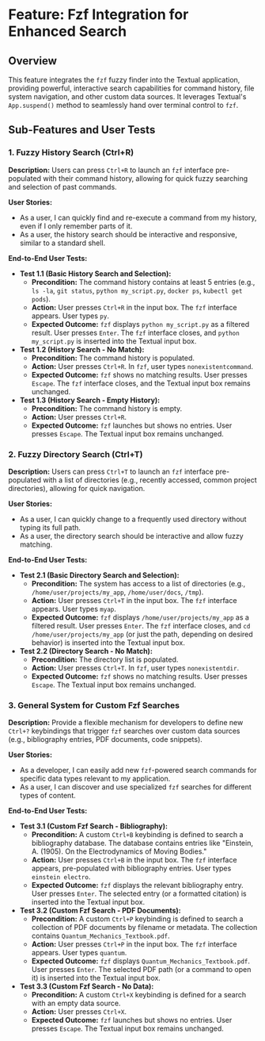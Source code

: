 # Feature: Fzf Integration for Enhanced Search

## Overview

This feature integrates the `fzf` fuzzy finder into the Textual application, providing powerful, interactive search capabilities for command history, file system navigation, and other custom data sources. It leverages Textual's `App.suspend()` method to seamlessly hand over terminal control to `fzf`.

## Sub-Features and User Tests

### 1. Fuzzy History Search (Ctrl+R)

**Description:** Users can press `Ctrl+R` to launch an `fzf` interface pre-populated with their command history, allowing for quick fuzzy searching and selection of past commands.

**User Stories:**
- As a user, I can quickly find and re-execute a command from my history, even if I only remember parts of it.
- As a user, the history search should be interactive and responsive, similar to a standard shell.

**End-to-End User Tests:**
- **Test 1.1 (Basic History Search and Selection):**
    - **Precondition:** The command history contains at least 5 entries (e.g., `ls -la`, `git status`, `python my_script.py`, `docker ps`, `kubectl get pods`).
    - **Action:** User presses `Ctrl+R` in the input box. The `fzf` interface appears. User types `py`.
    - **Expected Outcome:** `fzf` displays `python my_script.py` as a filtered result. User presses `Enter`. The `fzf` interface closes, and `python my_script.py` is inserted into the Textual input box.
- **Test 1.2 (History Search - No Match):**
    - **Precondition:** The command history is populated.
    - **Action:** User presses `Ctrl+R`. In `fzf`, user types `nonexistentcommand`.
    - **Expected Outcome:** `fzf` shows no matching results. User presses `Escape`. The `fzf` interface closes, and the Textual input box remains unchanged.
- **Test 1.3 (History Search - Empty History):**
    - **Precondition:** The command history is empty.
    - **Action:** User presses `Ctrl+R`.
    - **Expected Outcome:** `fzf` launches but shows no entries. User presses `Escape`. The Textual input box remains unchanged.

### 2. Fuzzy Directory Search (Ctrl+T)

**Description:** Users can press `Ctrl+T` to launch an `fzf` interface pre-populated with a list of directories (e.g., recently accessed, common project directories), allowing for quick navigation.

**User Stories:**
- As a user, I can quickly change to a frequently used directory without typing its full path.
- As a user, the directory search should be interactive and allow fuzzy matching.

**End-to-End User Tests:**
- **Test 2.1 (Basic Directory Search and Selection):**
    - **Precondition:** The system has access to a list of directories (e.g., `/home/user/projects/my_app`, `/home/user/docs`, `/tmp`).
    - **Action:** User presses `Ctrl+T` in the input box. The `fzf` interface appears. User types `myap`.
    - **Expected Outcome:** `fzf` displays `/home/user/projects/my_app` as a filtered result. User presses `Enter`. The `fzf` interface closes, and `cd /home/user/projects/my_app` (or just the path, depending on desired behavior) is inserted into the Textual input box.
- **Test 2.2 (Directory Search - No Match):**
    - **Precondition:** The directory list is populated.
    - **Action:** User presses `Ctrl+T`. In `fzf`, user types `nonexistentdir`.
    - **Expected Outcome:** `fzf` shows no matching results. User presses `Escape`. The Textual input box remains unchanged.

### 3. General System for Custom Fzf Searches

**Description:** Provide a flexible mechanism for developers to define new `Ctrl+?` keybindings that trigger `fzf` searches over custom data sources (e.g., bibliography entries, PDF documents, code snippets).

**User Stories:**
- As a developer, I can easily add new `fzf`-powered search commands for specific data types relevant to my application.
- As a user, I can discover and use specialized `fzf` searches for different types of content.

**End-to-End User Tests:**
- **Test 3.1 (Custom Fzf Search - Bibliography):**
    - **Precondition:** A custom `Ctrl+B` keybinding is defined to search a bibliography database. The database contains entries like "Einstein, A. (1905). On the Electrodynamics of Moving Bodies."
    - **Action:** User presses `Ctrl+B` in the input box. The `fzf` interface appears, pre-populated with bibliography entries. User types `einstein electro`.
    - **Expected Outcome:** `fzf` displays the relevant bibliography entry. User presses `Enter`. The selected entry (or a formatted citation) is inserted into the Textual input box.
- **Test 3.2 (Custom Fzf Search - PDF Documents):**
    - **Precondition:** A custom `Ctrl+P` keybinding is defined to search a collection of PDF documents by filename or metadata. The collection contains `Quantum_Mechanics_Textbook.pdf`.
    - **Action:** User presses `Ctrl+P` in the input box. The `fzf` interface appears. User types `quantum`.
    - **Expected Outcome:** `fzf` displays `Quantum_Mechanics_Textbook.pdf`. User presses `Enter`. The selected PDF path (or a command to open it) is inserted into the Textual input box.
- **Test 3.3 (Custom Fzf Search - No Data):**
    - **Precondition:** A custom `Ctrl+X` keybinding is defined for a search with an empty data source.
    - **Action:** User presses `Ctrl+X`.
    - **Expected Outcome:** `fzf` launches but shows no entries. User presses `Escape`. The Textual input box remains unchanged.
